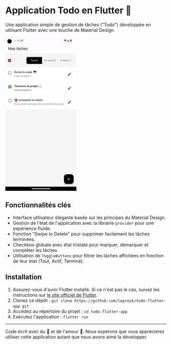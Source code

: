 # Application Todo en Flutter 💼

Une application simple de gestion de tâches ("Todo") développée en utilisant Flutter avec une touche de Material Design.

![App Preview](preview.png)

## Fonctionnalités clés

- Interface utilisateur élégante basée sur les principes du Material Design.
- Gestion de l'état de l'application avec la librairie `provider` pour une expérience fluide.
- Fonction "Swipe to Delete" pour supprimer facilement les tâches terminées.
- Checkbox globale avec état tristate pour marquer, démarquer et compléter les tâches.
- Utilisation de `ToggleButtons` pour filtrer les tâches affichées en fonction de leur état (Tout, Actif, Terminé).


## Installation

1. Assurez-vous d'avoir Flutter installé. Si ce n'est pas le cas, suivez les instructions sur [le site officiel de Flutter](https://flutter.dev/docs/get-started/install).
2. Clonez ce dépôt : `git clone https://github.com/lepresk/todo-flutter-app.git`
3. Accédez au répertoire du projet : `cd todo-flutter-app`
4. Exécutez l'application : `flutter run`

---

Code écrit avec du 💖 et de l'amour 🥰. Nous espérons que vous apprécierez utiliser cette application autant que nous avons aimé la développer.
